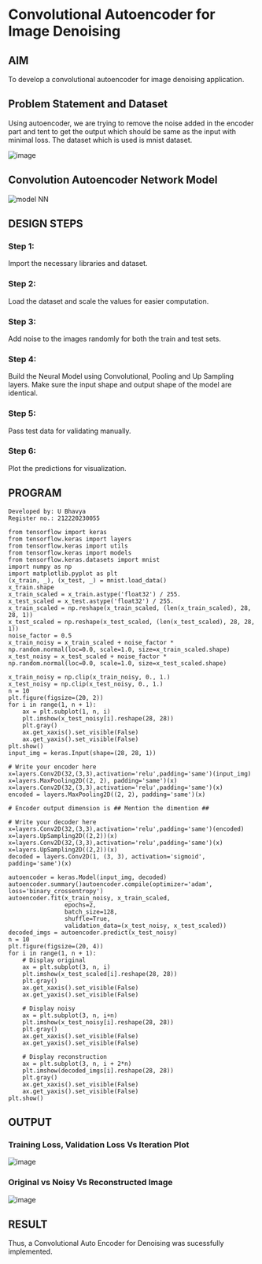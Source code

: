 # Convolutional Autoencoder for Image Denoising

## AIM

To develop a convolutional autoencoder for image denoising application.

## Problem Statement and Dataset

Using autoencoder, we are trying to remove the noise added in the encoder part and tent to get the output which should be same as the input with minimal loss. The dataset which is used is mnist dataset.

![image](https://user-images.githubusercontent.com/75235813/201460551-99b57c03-8dd9-4ec2-9d7c-1772acf980c4.png)
## Convolution Autoencoder Network Model
![model NN](https://user-images.githubusercontent.com/75235293/201509467-dd107f8d-acc4-41a8-a9f0-d0494d7d2a0c.png)


## DESIGN STEPS
### Step 1:
Import the necessary libraries and dataset.
### Step 2:
Load the dataset and scale the values for easier computation.
### Step 3:
Add noise to the images randomly for both the train and test sets.
### Step 4:
Build the Neural Model using Convolutional, Pooling and Up Sampling layers. Make sure the input shape and output shape of the model are identical.
### Step 5:
Pass test data for validating manually.
### Step 6:
Plot the predictions for visualization.

## PROGRAM
```
Developed by: U Bhavya
Register no.: 212220230055

from tensorflow import keras
from tensorflow.keras import layers
from tensorflow.keras import utils
from tensorflow.keras import models
from tensorflow.keras.datasets import mnist
import numpy as np
import matplotlib.pyplot as plt
(x_train, _), (x_test, _) = mnist.load_data()
x_train.shape
x_train_scaled = x_train.astype('float32') / 255.
x_test_scaled = x_test.astype('float32') / 255.
x_train_scaled = np.reshape(x_train_scaled, (len(x_train_scaled), 28, 28, 1))
x_test_scaled = np.reshape(x_test_scaled, (len(x_test_scaled), 28, 28, 1))
noise_factor = 0.5
x_train_noisy = x_train_scaled + noise_factor * np.random.normal(loc=0.0, scale=1.0, size=x_train_scaled.shape) 
x_test_noisy = x_test_scaled + noise_factor * np.random.normal(loc=0.0, scale=1.0, size=x_test_scaled.shape) 

x_train_noisy = np.clip(x_train_noisy, 0., 1.)
x_test_noisy = np.clip(x_test_noisy, 0., 1.)
n = 10
plt.figure(figsize=(20, 2))
for i in range(1, n + 1):
    ax = plt.subplot(1, n, i)
    plt.imshow(x_test_noisy[i].reshape(28, 28))
    plt.gray()
    ax.get_xaxis().set_visible(False)
    ax.get_yaxis().set_visible(False)
plt.show()
input_img = keras.Input(shape=(28, 28, 1))

# Write your encoder here
x=layers.Conv2D(32,(3,3),activation='relu',padding='same')(input_img)
x=layers.MaxPooling2D((2, 2), padding='same')(x)
x=layers.Conv2D(32,(3,3),activation='relu',padding='same')(x)
encoded = layers.MaxPooling2D((2, 2), padding='same')(x)

# Encoder output dimension is ## Mention the dimention ##

# Write your decoder here
x=layers.Conv2D(32,(3,3),activation='relu',padding='same')(encoded)
x=layers.UpSampling2D((2,2))(x)
x=layers.Conv2D(32,(3,3),activation='relu',padding='same')(x)
x=layers.UpSampling2D((2,2))(x)
decoded = layers.Conv2D(1, (3, 3), activation='sigmoid', padding='same')(x)

autoencoder = keras.Model(input_img, decoded)
autoencoder.summary()autoencoder.compile(optimizer='adam', loss='binary_crossentropy')
autoencoder.fit(x_train_noisy, x_train_scaled,
                epochs=2,
                batch_size=128,
                shuffle=True,
                validation_data=(x_test_noisy, x_test_scaled))
decoded_imgs = autoencoder.predict(x_test_noisy)
n = 10
plt.figure(figsize=(20, 4))
for i in range(1, n + 1):
    # Display original
    ax = plt.subplot(3, n, i)
    plt.imshow(x_test_scaled[i].reshape(28, 28))
    plt.gray()
    ax.get_xaxis().set_visible(False)
    ax.get_yaxis().set_visible(False)

    # Display noisy
    ax = plt.subplot(3, n, i+n)
    plt.imshow(x_test_noisy[i].reshape(28, 28))
    plt.gray()
    ax.get_xaxis().set_visible(False)
    ax.get_yaxis().set_visible(False)    

    # Display reconstruction
    ax = plt.subplot(3, n, i + 2*n)
    plt.imshow(decoded_imgs[i].reshape(28, 28))
    plt.gray()
    ax.get_xaxis().set_visible(False)
    ax.get_yaxis().set_visible(False)
plt.show()
```

## OUTPUT

### Training Loss, Validation Loss Vs Iteration Plot

![image](https://user-images.githubusercontent.com/75235813/201460928-c8173ced-9cd0-4a3c-a2d8-9b6ca3333738.png)


### Original vs Noisy Vs Reconstructed Image

![image](https://user-images.githubusercontent.com/75235293/201509078-bdc8351c-bdb8-449e-9434-c6de9cedcee5.png)

## RESULT
Thus, a Convolutional Auto Encoder for Denoising was sucessfully implemented.



